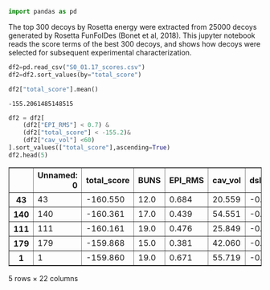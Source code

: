 

```python
import pandas as pd
```
The top 300 decoys by Rosetta energy were extracted from 25000 decoys generated by Rosetta FunFolDes (Bonet et al, 2018). This jupyter notebook reads the score terms of the best 300 decoys, and shows how decoys were selected for subsequent experimental characterization. 


```python
df2=pd.read_csv("S0_01.17_scores.csv")
df2=df2.sort_values(by="total_score")
```


```python
df2["total_score"].mean()
```




    -155.2061485148515




```python
df2 = df2[
    (df2["EPI_RMS"] < 0.7) &
    (df2["total_score"] < -155.2)&
    (df2["cav_vol"] <60)
].sort_values(["total_score"],ascending=True)
df2.head(5)
```




<div>
<style scoped>
    .dataframe tbody tr th:only-of-type {
        vertical-align: middle;
    }

    .dataframe tbody tr th {
        vertical-align: top;
    }

    .dataframe thead th {
        text-align: right;
    }
</style>
<table border="1" class="dataframe">
  <thead>
    <tr style="text-align: right;">
      <th></th>
      <th>Unnamed: 0</th>
      <th>total_score</th>
      <th>BUNS</th>
      <th>EPI_RMS</th>
      <th>cav_vol</th>
      <th>dslf_fa13</th>
      <th>fa_atr</th>
      <th>fa_dun</th>
      <th>fa_elec</th>
      <th>fa_intra_rep</th>
      <th>...</th>
      <th>hbond_bb_sc</th>
      <th>hbond_lr_bb</th>
      <th>hbond_sc</th>
      <th>hbond_sr_bb</th>
      <th>omega</th>
      <th>p_aa_pp</th>
      <th>pro_close</th>
      <th>rama</th>
      <th>ref</th>
      <th>name</th>
    </tr>
  </thead>
  <tbody>
    <tr>
      <th>43</th>
      <td>43</td>
      <td>-160.550</td>
      <td>12.0</td>
      <td>0.684</td>
      <td>20.559</td>
      <td>-0.798</td>
      <td>-331.874</td>
      <td>77.607</td>
      <td>-41.729</td>
      <td>0.551</td>
      <td>...</td>
      <td>-4.270</td>
      <td>-4.926</td>
      <td>-13.904</td>
      <td>-42.488</td>
      <td>9.584</td>
      <td>-12.549</td>
      <td>0.002</td>
      <td>-5.724</td>
      <td>-19.341</td>
      <td>S0_1.17_44</td>
    </tr>
    <tr>
      <th>140</th>
      <td>140</td>
      <td>-160.361</td>
      <td>17.0</td>
      <td>0.439</td>
      <td>54.551</td>
      <td>-0.775</td>
      <td>-329.558</td>
      <td>82.573</td>
      <td>-43.543</td>
      <td>0.568</td>
      <td>...</td>
      <td>-6.049</td>
      <td>-4.743</td>
      <td>-14.226</td>
      <td>-42.480</td>
      <td>7.610</td>
      <td>-12.369</td>
      <td>0.002</td>
      <td>-6.424</td>
      <td>-20.611</td>
      <td>S0_1.17_141</td>
    </tr>
    <tr>
      <th>111</th>
      <td>111</td>
      <td>-160.161</td>
      <td>19.0</td>
      <td>0.476</td>
      <td>25.849</td>
      <td>-0.728</td>
      <td>-341.113</td>
      <td>74.546</td>
      <td>-37.511</td>
      <td>0.597</td>
      <td>...</td>
      <td>-4.863</td>
      <td>-5.089</td>
      <td>-11.125</td>
      <td>-41.031</td>
      <td>8.096</td>
      <td>-11.437</td>
      <td>0.014</td>
      <td>-4.355</td>
      <td>-9.698</td>
      <td>S0_1.17_112</td>
    </tr>
    <tr>
      <th>179</th>
      <td>179</td>
      <td>-159.868</td>
      <td>15.0</td>
      <td>0.381</td>
      <td>42.060</td>
      <td>-0.712</td>
      <td>-341.023</td>
      <td>73.820</td>
      <td>-44.148</td>
      <td>0.538</td>
      <td>...</td>
      <td>-5.268</td>
      <td>-3.394</td>
      <td>-16.967</td>
      <td>-38.426</td>
      <td>8.061</td>
      <td>-11.524</td>
      <td>0.078</td>
      <td>-4.635</td>
      <td>-12.170</td>
      <td>S0_1.17_180</td>
    </tr>
    <tr>
      <th>1</th>
      <td>1</td>
      <td>-159.860</td>
      <td>19.0</td>
      <td>0.671</td>
      <td>55.719</td>
      <td>-0.823</td>
      <td>-331.291</td>
      <td>83.427</td>
      <td>-47.867</td>
      <td>0.527</td>
      <td>...</td>
      <td>-7.048</td>
      <td>-3.099</td>
      <td>-8.526</td>
      <td>-43.604</td>
      <td>7.524</td>
      <td>-13.766</td>
      <td>0.019</td>
      <td>-4.059</td>
      <td>-23.333</td>
      <td>S0_1.17_2</td>
    </tr>
  </tbody>
</table>
<p>5 rows × 22 columns</p>
</div>




```python

```
